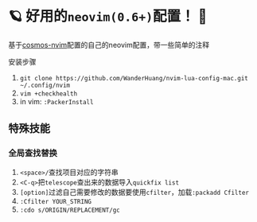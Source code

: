# 🪐 好用的`neovim(0.6+)`配置！ 🚀

基于[cosmos-nvim](https://github.com/yetone/cosmos-nvim)配置的自己的neovim配置，带一些简单的注释

安装步骤

1. `git clone https://github.com/WanderHuang/nvim-lua-config-mac.git ~/.config/nvim`
2. `vim +checkhealth`
3. in vim: `:PackerInstall`

## 特殊技能

### 全局查找替换

1. `<space>/`查找项目对应的字符串
2. `<C-q>`把`telescope`查出来的数据导入`quickfix list`
3. `[option]`过滤自己需要修改的数据要使用`cfilter`，加载`:packadd Cfilter`
4. `:Cfilter YOUR_STRING`
5. `:cdo s/ORIGIN/REPLACEMENT/gc`

